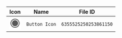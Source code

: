| Icon | Name | File ID |
| ---  | ---  | ---     |
| ![](Button%20Icon.png) | `Button Icon` | `6355525250253861150` |
